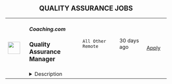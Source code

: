 <div align="center"><h2>QUALITY ASSURANCE JOBS</h2></div><table><tr>
                <td width="100" height="100" rowspan="2">
                    <img src="https://wwr-pro.s3.amazonaws.com/logos/0077/5678/logo.gif" width="38px" height="auto">
                </td>
                <td width="300">
                    <h5>Coaching.com</h5>
                    <h3> Quality Assurance Manager</h3>
                </td>
                <td width="300">
                    <code>All Other Remote</code>
                </td>
                <td width="200">
                <text>30 days ago</text>
                </td>
                <td width="100" rowspan="2">
                <a href="https://weworkremotely.com/remote-jobs/coaching-com-quality-assurance-manager" align="right" target="_blank">Apply</a>
                </td>
            </tr>
            <tr>
                <td colspan="3">
                <details><summary>Description</summary>
                <img src="https://we-work-remotely.imgix.net/logos/0077/5678/logo.gif?ixlib=rails-4.0.0&w=50&h=50&dpr=2&fit=fill&auto=compress" />

<p>
  <strong>Headquarters:</strong> US
    <br /><strong>URL:</strong> <a href="https://coaching.com">https://coaching.com</a>
</p>

<div><strong>GENERAL INFORMATION</strong></div><div>Department - Product Development <br>Reporting to -  Chief Technology Officer<br>Start Date  - As Soon As Possible  <br>Salary - US$ 100,000/annually</div><div>
<br><br><strong>Position: Quality Assurance Manager<br></strong><br>
</div><div>The Quality Assurance Manager is a central part of the Coaching.com engineering team, is involved in all areas of development, and delivers high impact with thorough testing and an eye for detail. The Quality Assurance Manager knows how to lead a team in QA, manage complex projects, develop and execute on test plans and is capable of troubleshooting and debugging complex software. </div><div><br></div><div>Coaching.com is seeking someone with high initiative and resourcefulness. The person in this role will be a detail-oriented professional that is responsible for the development and implementation of inspection activities, the detection and resolution of problems, and the delivery of satisfactory outcomes.</div><div>
<br><br>
</div><div>If this is you, then we want to speak with you: </div><div><br></div><ul>
<li>A precise eye for detail, and burning desire for things to be done right</li>
<li>Experience in leadership roles</li>
<li>7-10+ years of professional experience testing web applications</li>
<li>Deep experience in manual and automation testing</li>
<li>Can manage project timelines and deliverables at a team level</li>
<li>Understands how to debug web applications in a browser, including troubleshooting network requests and console information</li>
<li>Can look at code to understand logic and pathways, including SQL</li>
<li>Strong computer skills, and knowledge of databases, JavaScript, HTML and APIs</li>
<li>Excellent English communication skills, both written and oral</li>
<li>Finds joy in solving or brainstorming complex problems</li>
<li>Experience with documenting issues, including JIRA </li>
<li>Education in engineering or technology </li>
<li>Knowledge and experience of quality assurance and computer science terminology, methods, tools and best practices</li>
<li>Lifelong learner with a passion for continuous improvement, both personally and professionally</li>
<li>Preferably in a timezone with adequate overlapping hours with the Pacific Timezone</li>
</ul><div><br></div><div>Your duties will be dictated by two-week sprints and a longer term Product Roadmap. However, you can assume your time will be spent on engaging work, solving challenging problems with A-players and pursuing and achieving big, audacious goals. </div><div>
<br>Coaching.com is an Equal Opportunity Employer; employment is governed on the basis of merit, competence, and qualifications and will not be influenced in any manner by race, color, religion, gender (including pregnancy, childbirth, or related medical conditions), national origin/ethnicity, veteran status, disability status, age, sexual orientation, gender identity, marital status, mental or physical disability, or any other protected status.</div><div>
<br><strong>How to apply</strong>
</div><div>Please send:</div><ol>
<li>Your resume to <a href="mailto:careers@coaching.com">careers@coaching.com</a> with the subject line: Quality Assurance Manager</li>
<li>2 to 3 paragraphs describing why you would like to work with us, and what specifically qualifies you for this position.</li>
</ol>

<p><strong>To apply:</strong> <a href="https://weworkremotely.com/remote-jobs/coaching-com-quality-assurance-manager">https://weworkremotely.com/remote-jobs/coaching-com-quality-assurance-manager</a></p>

                </details>
                </td>
            </tr></table>